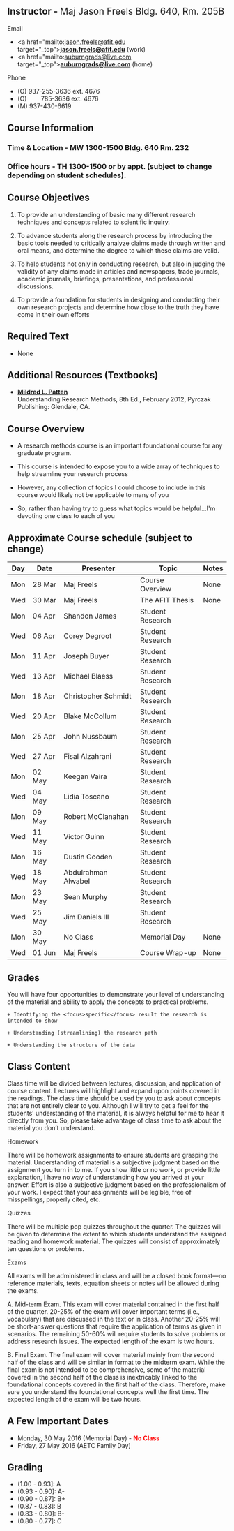 ## Instructor - <font style='font-weight: normal;'>Maj Jason Freels Bldg. 640, Rm. 205B</font>

Email

- <a href="mailto:jason.freels@afit.edu target="_top"><b>jason.freels@afit.edu</b></a> (work)
- <a href="mailto:auburngrads@live.com target="_top"><b>auburngrads@live.com</b></a> (home)

Phone 

- (O) 937-255-3636 ext. 4676
- (O) &emsp;&ensp;&nbsp; 785-3636 ext. 4676
- (M) 937-430-6619

## Course Information 

### Time & Location - MW 1300-1500 Bldg. 640 Rm. 232

### Office hours - TH 1300-1500 or by appt. (subject to change depending on student schedules).

## Course Objectives

1) To provide an understanding of basic many different research techniques and concepts related to scientific inquiry. 

2) To advance students along the research process by introducing the basic tools needed to critically analyze claims made through written and oral means, and determine the degree to which these claims are valid.

3) To help students not only in conducting research, but also in judging the validity of any claims made in articles and newspapers, trade journals, academic journals, briefings, presentations, and professional discussions.

4) To provide a foundation for students in designing and conducting their own research projects and determine how close to the truth they have come in their own efforts 

## Required Text

- None

## Additional Resources (Textbooks)
	 
- [__Mildred L. Patten__](http://www.amazon.com/Understanding-Research-Methods-Overview-Essentials/dp/1936523000)<br/>Understanding Research Methods, 8th Ed., February 2012, Pyrczak Publishing:  Glendale, CA.


## Course Overview
- A research methods course is an important foundational course for any graduate program.  

- This course is intended to expose you to a wide array of techniques to help streamline your research process

- However, any collection of topics I could choose to include in this course would likely not be applicable to many of you

- So, rather than having try to guess what topics would be helpful...I'm devoting one class to each of you

## Approximate Course schedule (subject to change)

<table>
<thead><tr><th>Day</th><th>Date</th><th>Presenter</th><th>Topic</th><th>Notes</th></tr></thead>
<tbody>
  <tr> <td> Mon </td> <td> 28 Mar </td> <td> Maj Freels </td> <td> Course Overview </td> <td> None </td> </tr>
  <tr> <td> Wed </td> <td> 30 Mar </td> <td> Maj Freels </td> <td> The AFIT Thesis </td> <td> None </td> </tr>
  <tr> <td> Mon </td> <td> 04 Apr </td> <td> Shandon James </td> <td> Student Research </td> <td>  </td> </tr>
  <tr> <td> Wed </td> <td> 06 Apr </td> <td> Corey Degroot </td> <td> Student Research </td> <td>  </td> </tr>
  <tr> <td> Mon </td> <td> 11 Apr </td> <td> Joseph Buyer </td> <td> Student Research </td> <td>  </td> </tr>
  <tr> <td> Wed </td> <td> 13 Apr </td> <td> Michael Blaess </td> <td> Student Research </td> <td>  </td> </tr>
  <tr> <td> Mon </td> <td> 18 Apr </td> <td> Christopher Schmidt </td> <td> Student Research </td> <td>  </td> </tr>
  <tr> <td> Wed </td> <td> 20 Apr </td> <td> Blake McCollum </td> <td> Student Research </td> <td>  </td> </tr>
  <tr> <td> Mon </td> <td> 25 Apr </td> <td> John Nussbaum </td> <td> Student Research </td> <td>  </td> </tr>
  <tr> <td> Wed </td> <td> 27 Apr </td> <td> Fisal Alzahrani </td> <td> Student Research </td> <td>  </td> </tr>
  <tr> <td> Mon </td> <td> 02 May </td> <td> Keegan Vaira </td> <td> Student Research </td> <td>  </td> </tr>
  <tr> <td> Wed </td> <td> 04 May </td> <td> Lidia Toscano </td> <td> Student Research </td> <td>  </td> </tr>
  <tr> <td> Mon </td> <td> 09 May </td> <td> Robert McClanahan </td> <td> Student Research </td> <td>  </td> </tr>
  <tr> <td> Wed </td> <td> 11 May </td> <td> Victor Guinn </td> <td> Student Research </td> <td>  </td> </tr>
  <tr> <td> Mon </td> <td> 16 May </td> <td> Dustin Gooden </td> <td> Student Research </td> <td>  </td> </tr>
  <tr> <td> Wed </td> <td> 18 May </td> <td> Abdulrahman Alwabel </td> <td> Student Research </td> <td>  </td> </tr>
  <tr> <td> Mon </td> <td> 23 May </td> <td> Sean Murphy </td> <td> Student Research </td> <td>  </td> </tr>
  <tr> <td> Wed </td> <td> 25 May </td> <td> Jim Daniels III </td> <td> Student Research </td> <td>  </td> </tr>
  <tr> <td> Mon </td> <td> 30 May </td> <td> No Class </td> <td> Memorial Day </td> <td> None </td> </tr>
  <tr> <td> Wed </td> <td> 01 Jun </td> <td> Maj Freels </td> <td> Course Wrap-up </td> <td> None </td> </tr>
</tbody>
</table>

## Grades

You will have four opportunities to demonstrate your level of understanding of the material and ability to apply the concepts to practical problems.  




    + Identifying the <focus>specific</focus> result the research is intended to show

    + Understanding (streamlining) the research path

    + Understanding the structure of the data


## Class Content

Class time will be divided between lectures, discussion, and application of course content.  Lectures will highlight and expand upon points covered in the readings.  The class time should be used by you to ask about concepts that are not entirely clear to you.  Although I will try to get a feel for the students’ understanding of the material, it is always helpful for me to hear it directly from you.  So, please take advantage of class time to ask about the material you don’t understand.  

Homework

There will be homework assignments to ensure students are grasping the material.  Understanding of material is a subjective judgment based on the assignment you turn in to me.  If you show little or no work, or provide little explanation, I have no way of understanding how you arrived at your answer.  Effort is also a subjective judgment based on the professionalism of your work.  I expect that your assignments will be legible, free of misspellings, properly cited, etc.  

Quizzes

There will be multiple pop quizzes throughout the quarter.  The quizzes will be given to determine the extent to which students understand the assigned reading and homework material.  The quizzes will consist of approximately ten questions or problems.  

Exams

All exams will be administered in class and will be a closed book format—no reference materials, texts, equation sheets or notes will be allowed during the exams.  

A.  Mid-term Exam.  This exam will cover material contained in the first half of the quarter.  20-25% of the exam will cover important terms (i.e., vocabulary) that are discussed in the text or in class.  Another 20-25% will be short-answer questions that require the application of terms as given in scenarios.  The remaining 50-60% will require students to solve problems or address research issues.  The expected length of the exam is two hours.

B.  Final Exam.  The final exam will cover material mainly from the second half of the class and will be similar in format to the midterm exam.  While the final exam is not intended to be comprehensive, some of the material covered in the second half of the class is inextricably linked to the foundational concepts covered in the first half of the class.  Therefore, make sure you understand the foundational concepts well the first time.  The expected length of the exam will be two hours.


## A Few Important Dates
- Monday, 30 May 2016 (Memorial Day) - <font style='color: red;'>__No Class__</font>
- Friday, 27 May 2016 (AETC Family Day)

## Grading
- (1.00 - 0.93]: A
- (0.93 - 0.90]: A-
- (0.90 - 0.87]: B+
- (0.87 - 0.83]: B
- (0.83 - 0.80]: B-
- (0.80 - 0.77]: C

